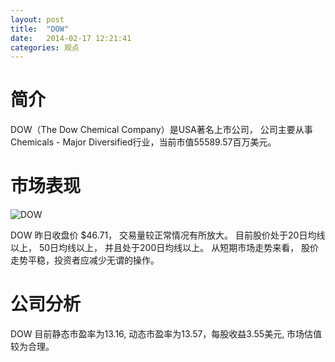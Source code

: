 ```yaml
---
layout: post
title:  "DOW"
date:   2014-02-17 12:21:41
categories: 观点
---
```


# 简介
DOW（The Dow Chemical Company）是USA著名上市公司，
公司主要从事Chemicals - Major Diversified行业，当前市值55589.57百万美元。

# 市场表现

![DOW](http://finviz.com/chart.ashx?t=DOW&ty=c&ta=1&p=d&s=l)

DOW 昨日收盘价 $46.71，
交易量较正常情况有所放大。
目前股价处于20日均线以上，
50日均线以上，
并且处于200日均线以上。
从短期市场走势来看，
股价走势平稳，投资者应减少无谓的操作。

# 公司分析
DOW 目前静态市盈率为13.16, 动态市盈率为13.57，每股收益3.55美元,
市场估值较为合理。
